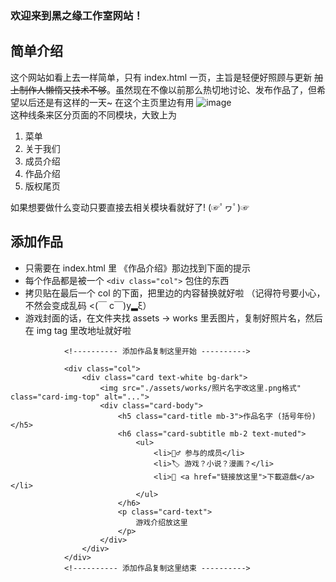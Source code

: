 ### 欢迎来到黑之缘工作室网站！

## 简单介绍

这个网站如看上去一样简单，只有 index.html 一页，主旨是轻便好照顾与更新  ~~加上制作人懒惰又技术不够~~。虽然现在不像以前那么热切地讨论、发布作品了，但希望以后还是有这样的一天~ 
在这个主页里边有用
![image](https://github.com/blackdestinystudio/website/assets/134148493/0d2d3090-1056-4c4e-9844-551a50e6ca39) \
这种线条来区分页面的不同模块，大致上为

1. 菜单
2. 关于我们
3. 成员介绍
4. 作品介绍
5. 版权尾页

如果想要做什么变动只要直接去相关模块看就好了! (☞ﾟヮﾟ)☞


## 添加作品
- 只需要在 index.html 里 《作品介绍》那边找到下面的提示 
- 每个作品都是被一个 ```<div class="col">``` 包住的东西
- 拷贝贴在最后一个 col 的下面，把里边的内容替换就好啦 （记得符号要小心，不然会变成乱码 <(￣ c￣)y▂ξ）
- 游戏封面的话，在文件夹找 assets -> works 里丢图片，复制好照片名，然后在 img tag 里改地址就好啦

```
            <!---------- 添加作品复制这里开始 ---------->

            <div class="col">
                <div class="card text-white bg-dark">
                    <img src="./assets/works/照片名字改这里.png格式" class="card-img-top" alt="...">
                    <div class="card-body">
                        <h5 class="card-title mb-3">作品名字 (括号年份)</h5>
                        <h6 class="card-subtitle mb-2 text-muted">
                            <ul>
                                <li>👷‍♂️ 参与的成员</li>
                                <li>🏷 游戏？小说？漫画？</li>
                                <li>🔗 <a href="链接放这里">下載遊戲</a></li>
                            </ul>
                        </h6>
                        <p class="card-text">
                            游戏介绍放这里
                        </p>
                    </div>
                </div>
            </div>
            <!---------- 添加作品复制这里结束 ---------->
```

